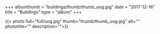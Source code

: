 +++
albumthumb = "buildings/thumb/thumb_uog.jpg"
date = "2017-12-16"
title = "Buildings"
type = "album"
+++

{{< photo full="full/uog.jpg" thumb="thumb/thumb_uog.jpg" alt="" phototitle="" description="">}}
